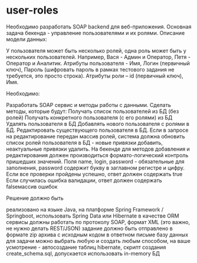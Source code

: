 # user-roles
Необходимо разработать SOAP backend для веб-приложения. Основная задача бекенда - управление пользователями и их ролями. Описание модели данных:  

У пользователя может быть несколько ролей, одна роль может быть у нескольких пользователей. Например, Вася - Админ и Оператор, Петя - Оператор и Аналитик. 
Атрибуты пользователя - Имя, Логин (первичный ключ), Пароль (шифровать пароль в рамках тестового задания не требуется, это просто строка). 
Атрибуты роли – id (первичный ключ), Имя. 
 

Необходимо: 

Разработать SOAP сервис и методы работы с данными. Сделать методы, которые будут:
Получать список пользователей из БД (без ролей)
Получать конкретного пользователя (с его ролями) из БД
Удалять пользователя в БД
Добавлять нового пользователя с ролями в БД. 
Редактировать существующего пользователя в БД. Если в запросе на редактирование передан массив ролей, система должна обновить список ролей пользователя в БД - новые привязки добавить, неактуальные привязки удалить.
На бекенде для методов добавления и редактирования должен производиться формато-логический контроль пришедших значений. Поля name, login, password - обязательные для заполнения, password содержит букву в заглавном регистре и цифру. 
Если все проверки пройдены успешно, ответ должен содержать <success>true</success>
Если случилась ошибка валидации, ответ должен содержать <success>false</success><errors>массив ошибок</errors>
 

Решение должно быть

реализовано на языке Java, на платформе Spring Framework / Springboot, использовать Spring Data или Hibernate в качестве ORM
сервисы должны работать по протоколу SOAP, формат XML (это важно, не нужно делать REST/JSON)
задание должно быть отправлено в формате zip архива с исходным кодом в ответном письме
базу данных для задачи можно выбрать любую и создать любым способом, на ваше усмотрение - автосоздание таблиц hibernate, скрипт создания create_schema.sql, допускается использовать in-memory БД
